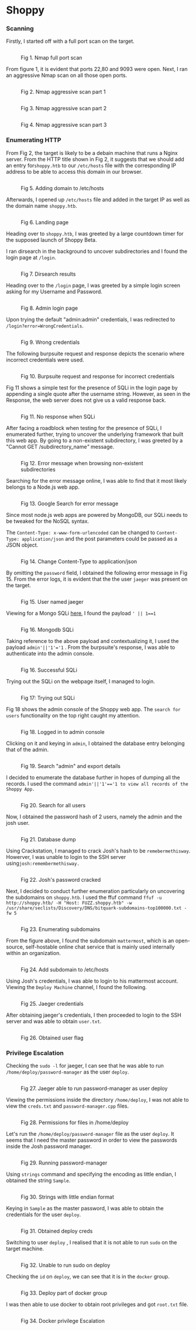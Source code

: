 # Shoppy

### Scanning

Firstly, I started off with a full port scan on the target.&#x20;

<figure><img src="../../.gitbook/assets/image (286).png" alt=""><figcaption><p>Fig 1. Nmap full port scan</p></figcaption></figure>

From figure 1, it is evident that ports 22,80 and 9093 were open. Next, I ran an aggressive Nmap scan on all those open ports.

<figure><img src="../../.gitbook/assets/image (26).png" alt=""><figcaption><p>Fig 2. Nmap aggressive scan part 1</p></figcaption></figure>

<figure><img src="../../.gitbook/assets/image (204).png" alt=""><figcaption><p>Fig 3. Nmap aggressive scan part 2</p></figcaption></figure>

<figure><img src="../../.gitbook/assets/image (228).png" alt=""><figcaption><p>Fig 4. Nmap aggressive scan part 3</p></figcaption></figure>

### Enumerating HTTP

From Fig 2, the target is likely to be a debain machine that runs a Nginx server. From the HTTP title shown in Fig 2, it suggests that we should add an entry for`shoppy.htb` to our `/etc/hosts` file with the corresponding IP address to be able to access this domain in our browser.

<figure><img src="../../.gitbook/assets/image (210).png" alt=""><figcaption><p>Fig 5. Adding domain to /etc/hosts</p></figcaption></figure>

Afterwards, I opened up `/etc/hosts` file and added in the target IP as well as the domain name `shoppy.htb`.

<figure><img src="../../.gitbook/assets/image (281).png" alt=""><figcaption><p>Fig 6. Landing page</p></figcaption></figure>

Heading over to `shoppy.htb`, I was greeted by a large countdown timer for the supposed launch of Shoppy Beta.

I ran dirsearch in the background to uncover subdirectories and I found the login page at `/login`.

<figure><img src="../../.gitbook/assets/image (274).png" alt=""><figcaption><p>Fig 7. Dirsearch results</p></figcaption></figure>

Heading over to the `/login` page, I was greeted by a simple login screen asking for my Username and Password.

<figure><img src="../../.gitbook/assets/image (276).png" alt=""><figcaption><p>Fig 8. Admin login page</p></figcaption></figure>

Upon trying the default "admin:admin" credentials, I was redirected to `/login?error=WrongCredentials`.

<figure><img src="../../.gitbook/assets/image (68).png" alt=""><figcaption><p>Fig 9. Wrong credentials</p></figcaption></figure>

The following burpsuite request and response depicts the scenario where incorrect credentials were used.

<figure><img src="../../.gitbook/assets/image (88).png" alt=""><figcaption><p>Fig 10. Burpsuite request and response for incorrect credentials</p></figcaption></figure>

Fig 11 shows a simple test for the presence of SQLi in the login page by appending a single quote after the username string. However, as seen in the Response, the web server does not give us a valid response back.

<figure><img src="../../.gitbook/assets/image (207).png" alt=""><figcaption><p>Fig 11. No response when SQLi</p></figcaption></figure>

After facing a roadblock when testing for the presence of SQLi, I enumerated further, trying to uncover the underlying framework that built this web app. By going to a non-existent subdirectory, I was greeted by a "Cannot GET /subdirectory\_nam&#x65;_"_ message.&#x20;

<figure><img src="../../.gitbook/assets/image (285).png" alt=""><figcaption><p>Fig 12. Error message when browsing non-existent subdirectories</p></figcaption></figure>

Searching for the error message online, I was able to find that it most likely belongs to a Node.js web app.

<figure><img src="../../.gitbook/assets/image (216).png" alt=""><figcaption><p>Fig 13. Google Search for error message</p></figcaption></figure>

Since most node.js web apps are powered by MongoDB, our SQLi needs to be tweaked for the NoSQL syntax.

The `Content-Type: x-www-form-urlencoded` can be changed to `Content-Type: application/json` and the post parameters could be passed as a JSON object.

<figure><img src="../../.gitbook/assets/image (269).png" alt=""><figcaption><p>Fig 14. Change Content-Type to application/json</p></figcaption></figure>

By omitting the `password` field, I obtained the following error message in Fig 15. From the error logs, it is evident that the the user `jaeger` was present on the target.

<figure><img src="../../.gitbook/assets/image (211).png" alt=""><figcaption><p>Fig 15. User named jaeger</p></figcaption></figure>

Viewing for a Mongo SQLi [here](https://book.hacktricks.xyz/pentesting-web/nosql-injection#sql-mongo), I found the payload `' || 1==1`

<figure><img src="../../.gitbook/assets/image (66).png" alt=""><figcaption><p>Fig 16. Mongodb SQLi</p></figcaption></figure>

Taking reference to the above payload and contextualizing it, I used the payload `admin'||'1'='1` . From the burpsuite's response, I was able to authenticate into the admin console.

<figure><img src="../../.gitbook/assets/image (54).png" alt=""><figcaption><p>Fig 16. Successful SQLi</p></figcaption></figure>

Trying out the SQLi on the webpage itself, I managed to login.

<figure><img src="../../.gitbook/assets/image (27).png" alt=""><figcaption><p>Fig 17: Trying out SQLi </p></figcaption></figure>

Fig 18 shows the admin console of the Shoppy web app. The `search for users` functionality on the top right caught my attention.

<figure><img src="../../.gitbook/assets/image (45).png" alt=""><figcaption><p>Fig 18. Logged in to admin console</p></figcaption></figure>

Clicking on it and keying in `admin`, I obtained the database entry belonging that of the admin.

<figure><img src="../../.gitbook/assets/image (267).png" alt=""><figcaption><p>Fig 19. Search "admin" and export details</p></figcaption></figure>

I decided to enumerate the database further in hopes of dumping all the records. I used the command `admin'||'1'=='1 to view all records of the Shoppy App.`

<figure><img src="../../.gitbook/assets/image (271).png" alt=""><figcaption><p>Fig 20. Search for all users</p></figcaption></figure>

Now, I obtained the password hash of 2 users, namely the admin and the josh user.

<figure><img src="../../.gitbook/assets/image (86).png" alt=""><figcaption><p>Fig 21. Database dump</p></figcaption></figure>

Using Crackstation, I managed to crack Josh's hash to be `remebermethisway`. Howerver, I was unable to login to the SSH server using`josh:remembermethisway.`

<figure><img src="../../.gitbook/assets/image (268).png" alt=""><figcaption><p>Fig 22. Josh's password cracked</p></figcaption></figure>

Next, I decided to conduct further enumeration particularly on uncovering the subdomains on `shoppy.htb`. I used the ffuf command `ffuf -u http://shoppy.htb/ -H "Host: FUZZ.shoppy.htb" -w /usr/share/seclists/Discovery/DNS/bitquark-subdomains-top100000.txt -fw 5`

<figure><img src="../../.gitbook/assets/image (263).png" alt=""><figcaption><p>Fig 23. Enumerating subdomains</p></figcaption></figure>

From the figure above, I found the subdomain `mattermost`, which is an open-source, self-hostable online chat service that is mainly used internally within an organization.

<figure><img src="../../.gitbook/assets/image (282).png" alt=""><figcaption><p>Fig 24. Add subdomain to /etc/hosts</p></figcaption></figure>

Using Josh's credentials, I was able to login to his mattermost account. Viewing the `Deploy Machine` channel, I found the following.

<figure><img src="../../.gitbook/assets/image (240).png" alt=""><figcaption><p>Fig 25. Jaeger credentials</p></figcaption></figure>

After obtaining jaeger's credentials, I then proceeded to login to the SSH server and was able to obtain `user.txt`.

<figure><img src="../../.gitbook/assets/image (238).png" alt=""><figcaption><p>Fig 26. Obtained user flag</p></figcaption></figure>

### Privilege Escalation

Checking the `sudo -l` for jaeger, I can see that he was able to run `/home/deploy/password-manager` as the user `deploy`.

<figure><img src="../../.gitbook/assets/image (253).png" alt=""><figcaption><p>Fig 27. Jaeger able to run password-manager as user deploy</p></figcaption></figure>

Viewing the permissions inside the directory `/home/deploy`, I was not able to view the `creds.txt` and `password-manager.cpp` files.

<figure><img src="../../.gitbook/assets/image (226).png" alt=""><figcaption><p>Fig 28. Permissions for files in /home/deploy</p></figcaption></figure>

Let's run the `/home/deploy/password-manager` file as the user `deploy`. It seems that I need the master password in order to view the passwords inside the Josh password manager.

<figure><img src="../../.gitbook/assets/image (237).png" alt=""><figcaption><p>Fig 29. Running password-manager</p></figcaption></figure>

Using `strings` command and specifying the encoding as little endian, I obtained the string `Sample`.

<figure><img src="../../.gitbook/assets/image (215).png" alt=""><figcaption><p>Fig 30. Strings with little endian format</p></figcaption></figure>

Keying in `Sample` as the master password, I was able to obtain the credentials for the user `deploy`.

<figure><img src="../../.gitbook/assets/image (10) (1) (1) (1) (1) (1).png" alt=""><figcaption><p>Fig 31. Obtained deploy creds</p></figcaption></figure>

Switching to user `deploy` , I realised that it is not able to run `sudo` on the target machine.

<figure><img src="../../.gitbook/assets/image (44).png" alt=""><figcaption><p>Fig 32. Unable to run sudo on deploy</p></figcaption></figure>

Checking the `id` on `deploy`, we can see that it is in the `docker` group.

<figure><img src="../../.gitbook/assets/image (272).png" alt=""><figcaption><p>Fig 33. Deploy part of docker group</p></figcaption></figure>

I was then able to use docker to obtain root privileges and got `root.txt` file.

<figure><img src="../../.gitbook/assets/image (239).png" alt=""><figcaption><p>Fig 34. Docker privilege Escalation</p></figcaption></figure>
